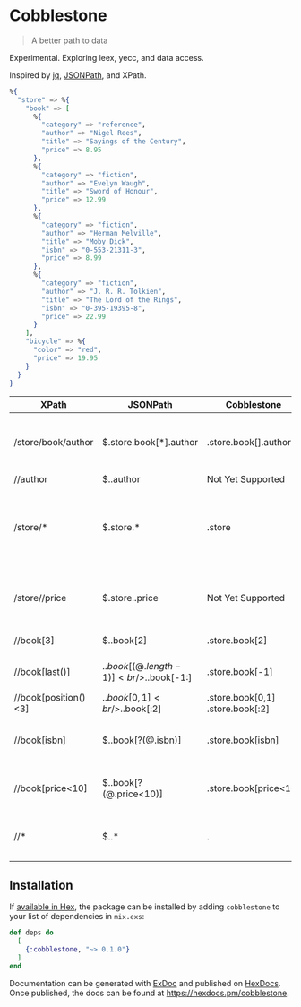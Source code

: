 # Cobblestone

> A better path to data

Experimental. Exploring leex, yecc, and data access.

Inspired by [jq](https://stedolan.github.io/jq/), [JSONPath](https://goessner.net/articles/JsonPath/), and XPath.

```elixir
%{
  "store" => %{
    "book" => [
      %{
        "category" => "reference",
        "author" => "Nigel Rees",
        "title" => "Sayings of the Century",
        "price" => 8.95
      },
      %{
        "category" => "fiction",
        "author" => "Evelyn Waugh",
        "title" => "Sword of Honour",
        "price" => 12.99
      },
      %{
        "category" => "fiction",
        "author" => "Herman Melville",
        "title" => "Moby Dick",
        "isbn" => "0-553-21311-3",
        "price" => 8.99
      },
      %{
        "category" => "fiction",
        "author" => "J. R. R. Tolkien",
        "title" => "The Lord of the Rings",
        "isbn" => "0-395-19395-8",
        "price" => 22.99
      }
    ],
    "bicycle" => %{
      "color" => "red",
      "price" => 19.95
    }
  }
}
```

| XPath                | JSONPath                                | Cobblestone                           | Result                                                      |
| -------------------- | --------------------------------------- | ------------------------------------- | ----------------------------------------------------------- |
| /store/book/author   | $.store.book[*].author                  | .store.book[].author                  | the authors of all books in the store                       |
| //author             | $..author                               | Not Yet Supported                     | all authors                                                 |
| /store/\*            | $.store.\*                              | .store                                | all things in store, which are some books and a red bicycle |
| /store//price        | $.store..price                          | Not Yet Supported                     | the price of everything in the store.                       |
| //book[3]            | $..book[2]                              | .store.book[2]                        | the third book                                              |
| //book[last()]       | $..book[(@.length-1)]<br />$..book[-1:] | .store.book[-1]                       | the last book in order.                                     |
| //book[position()<3] | $..book[0,1]<br />$..book[:2]           | .store.book[0,1]<br />.store.book[:2] | the first two books                                         |
| //book[isbn]         | $..book[?(@.isbn)]                      | .store.book[isbn]                     | filter all books with isbn number                           |
| //book[price<10]     | $..book[?(@.price<10)]                  | .store.book[price<10]                 | filter all books cheapier than 10                           |
| //\*                 | $..\*                                   | .                                     | all Elements in structure.                                  |

## Installation

If [available in Hex](https://hex.pm/docs/publish), the package can be installed
by adding `cobblestone` to your list of dependencies in `mix.exs`:

```elixir
def deps do
  [
    {:cobblestone, "~> 0.1.0"}
  ]
end
```

Documentation can be generated with [ExDoc](https://github.com/elixir-lang/ex_doc)
and published on [HexDocs](https://hexdocs.pm). Once published, the docs can
be found at <https://hexdocs.pm/cobblestone>.
